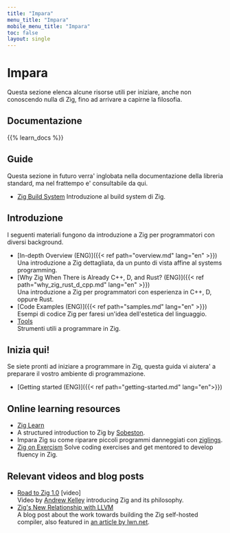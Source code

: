 ```yaml
---
title: "Impara"
menu_title: "Impara"
mobile_menu_title: "Impara"
toc: false
layout: single
---
```


# Impara
Questa sezione elenca alcune risorse utili per iniziare, anche non conoscendo nulla di Zig, fino ad arrivare a capirne la filosofia.

## Documentazione
{{% learn_docs %}}

## Guide
Questa sezione in futuro verra' inglobata nella documentazione della libreria standard,
ma nel frattempo e' consultabile da qui.

- [Zig Build System](build-system/)
Introduzione al build system di Zig.

## Introduzione

I seguenti materiali fungono da introduzione a Zig per programmatori con diversi background.

- [In-depth Overview (ENG)]({{< ref path="overview.md" lang="en" >}})  
Una introduzione a Zig dettagliata, da un punto di vista affine al systems programming.
- [Why Zig When There is Already C++, D, and Rust? (ENG)]({{< ref path="why_zig_rust_d_cpp.md" lang="en" >}})  
Una introduzione a Zig per programmatori con esperienza in C++, D, oppure Rust.
- [Code Examples (ENG)]({{< ref path="samples.md" lang="en" >}})  
Esempi di codice Zig per faresi un'idea dell'estetica del linguaggio.
- [Tools](tools/)  
Strumenti utili a programmare in Zig.


## Inizia qui!
Se siete pronti ad iniziare a programmare in Zig, questa guida vi aiutera' a preparare il vostro ambiente di programmazione.

- [Getting started (ENG)]({{< ref path="getting-started.md" lang="en">}}) 

## Online learning resources
- [Zig Learn](https://ziglearn.org)  
- A structured introduction to Zig by [Sobeston](https://github.com/sobeston).
- Impara Zig su come riparare piccoli programmi danneggiati con [ziglings](https://ziglings.org).
- [Zig on Exercism](https://exercism.org/tracks/zig)
Solve coding exercises and get mentored to develop fluency in Zig.

## Relevant videos and blog posts
- [Road to Zig 1.0](https://www.youtube.com/watch?v=Gv2I7qTux7g) [video]  
Video by [Andrew Kelley](https://andrewkelley.me) introducing Zig and its philosophy.
- [Zig's New Relationship with LLVM](https://kristoff.it/blog/zig-new-relationship-llvm/)  
A blog post about the work towards building the Zig self-hosted compiler, also featured in [an article by lwn.net](https://lwn.net/Articles/833400/).
